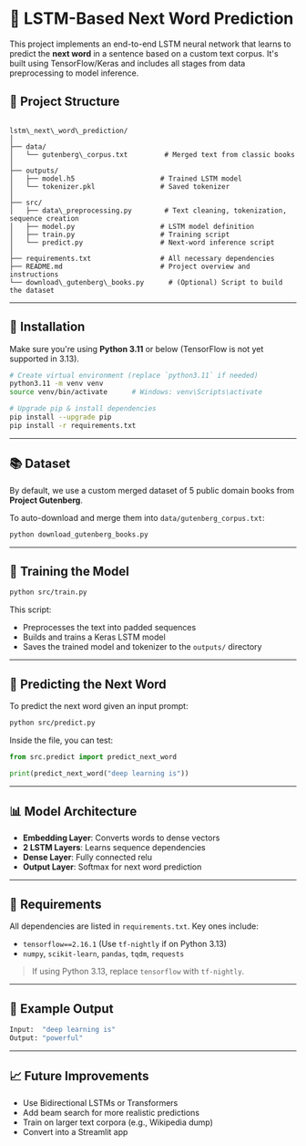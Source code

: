 
# 🧠 LSTM-Based Next Word Prediction

This project implements an end-to-end LSTM neural network that learns to predict the **next word** in a sentence based on a custom text corpus. It's built using TensorFlow/Keras and includes all stages from data preprocessing to model inference.

## 📁 Project Structure

```

lstm\_next\_word\_prediction/
│
├── data/
│   └── gutenberg\_corpus.txt         # Merged text from classic books
│
├── outputs/
│   ├── model.h5                     # Trained LSTM model
│   └── tokenizer.pkl                # Saved tokenizer
│
├── src/
│   ├── data\_preprocessing.py        # Text cleaning, tokenization, sequence creation
│   ├── model.py                     # LSTM model definition
│   ├── train.py                     # Training script
│   └── predict.py                   # Next-word inference script
│
├── requirements.txt                 # All necessary dependencies
├── README.md                        # Project overview and instructions
└── download\_gutenberg\_books.py      # (Optional) Script to build the dataset

````

---

## 🔧 Installation

Make sure you're using **Python 3.11** or below (TensorFlow is not yet supported in 3.13).

```bash
# Create virtual environment (replace `python3.11` if needed)
python3.11 -m venv venv
source venv/bin/activate      # Windows: venv\Scripts\activate

# Upgrade pip & install dependencies
pip install --upgrade pip
pip install -r requirements.txt
````

---

## 📚 Dataset

By default, we use a custom merged dataset of 5 public domain books from **Project Gutenberg**.

To auto-download and merge them into `data/gutenberg_corpus.txt`:

```bash
python download_gutenberg_books.py
```

---

## 🚀 Training the Model

```bash
python src/train.py
```

This script:

* Preprocesses the text into padded sequences
* Builds and trains a Keras LSTM model
* Saves the trained model and tokenizer to the `outputs/` directory

---

## 🔮 Predicting the Next Word

To predict the next word given an input prompt:

```bash
python src/predict.py
```

Inside the file, you can test:

```python
from src.predict import predict_next_word

print(predict_next_word("deep learning is"))
```

---

## 📊 Model Architecture

* **Embedding Layer**: Converts words to dense vectors
* **2 LSTM Layers**: Learns sequence dependencies
* **Dense Layer**: Fully connected relu
* **Output Layer**: Softmax for next word prediction

---

## 📌 Requirements

All dependencies are listed in `requirements.txt`. Key ones include:

* `tensorflow==2.16.1` (Use `tf-nightly` if on Python 3.13)
* `numpy`, `scikit-learn`, `pandas`, `tqdm`, `requests`

> If using Python 3.13, replace `tensorflow` with `tf-nightly`.

---

## 🧪 Example Output

```bash
Input:  "deep learning is"
Output: "powerful"
```

---

## 📈 Future Improvements

* Use Bidirectional LSTMs or Transformers
* Add beam search for more realistic predictions
* Train on larger text corpora (e.g., Wikipedia dump)
* Convert into a Streamlit app
